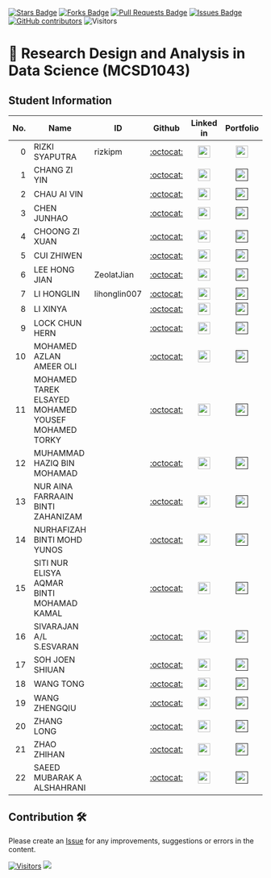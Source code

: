 <a href="https://github.com/drshahizan/research-design/stargazers"><img src="https://img.shields.io/github/stars/drshahizan/research-design" alt="Stars Badge"/></a>
<a href="https://github.com/drshahizan/research-design/network/members"><img src="https://img.shields.io/github/forks/drshahizan/research-design" alt="Forks Badge"/></a>
<a href="https://github.com/drshahizan/research-design/pulls"><img src="https://img.shields.io/github/issues-pr/drshahizan/research-design" alt="Pull Requests Badge"/></a>
<a href="https://github.com/drshahizan/research-design"><img src="https://img.shields.io/github/issues/drshahizan/research-design" alt="Issues Badge"/></a>
<a href="https://github.com/drshahizan/research-design/graphs/contributors"><img alt="GitHub contributors" src="https://img.shields.io/github/contributors/drshahizan/research-design?color=2b9348"></a>
![Visitors](https://api.visitorbadge.io/api/visitors?path=https%3A%2F%2Fgithub.com%2Fdrshahizan%2BDM&labelColor=%23d9e3f0&countColor=%23697689&style=flat)


# 🧪 Research Design and Analysis in Data Science (MCSD1043)

## Student Information

| No. | Name                                     | ID          | Github                         | Linked in | Portfolio |
|-----:|------------------------------------------|-------------|:--------------------------------:| :--------------------------------:|:--------------------------------:|
| 0  | RIZKI SYAPUTRA | rizkipm       | [:octocat:](https://github.com/rizkipm) | <a href="https://www.linkedin.com/in/rizki-syaputra-082b2a7b/"><img src="../../images/linkedin.png" width="24px" height="24px"></a>  | <a href="rizkipm"><img src="../../images/portfolio.png" width="24px" height="24px"></a> |
| 1   | CHANG ZI YIN                                     |          | [:octocat:](https://github.com/) | <a href="https://www.linkedin.com/in/"><img src="../../images/linkedin.png" width="24px" height="24px"></a> | <a href=""><img src="../../images/portfolio.png" width="24px" height="24px"></a> |
| 2   | CHAU AI VIN                                      |          | [:octocat:](https://github.com/) | <a href="https://www.linkedin.com/in/"><img src="../../images/linkedin.png" width="24px" height="24px"></a> | <a href=""><img src="../../images/portfolio.png" width="24px" height="24px"></a> |
| 3   | CHEN JUNHAO                                     |          | [:octocat:](https://github.com/) | <a href="https://www.linkedin.com/in/"><img src="../../images/linkedin.png" width="24px" height="24px"></a> | <a href=""><img src="../../images/portfolio.png" width="24px" height="24px"></a> |
| 4   | CHOONG ZI XUAN                                   |          | [:octocat:](https://github.com/) | <a href="https://www.linkedin.com/in/"><img src="../../images/linkedin.png" width="24px" height="24px"></a> | <a href=""><img src="../../images/portfolio.png" width="24px" height="24px"></a> |
| 5   | CUI ZHIWEN                                      |          | [:octocat:](https://github.com/) | <a href="https://www.linkedin.com/in/"><img src="../../images/linkedin.png" width="24px" height="24px"></a> | <a href=""><img src="../../images/portfolio.png" width="24px" height="24px"></a> |
| 6   | LEE HONG JIAN                                   | ZeolatJian       | [:octocat:](https://github.com/) | <a href="https://www.linkedin.com/in/"><img src="../../images/linkedin.png" width="24px" height="24px"></a> | <a href=""><img src="../../images/portfolio.png" width="24px" height="24px"></a> |lihonglin007
| 7   | LI HONGLIN                                      |lihonglin007          | [:octocat:](https://github.com//lihonglin007) | <a href="https://www.linkedin.com/in/yi-zhi-247152355/"><img src="../../images/linkedin.png" width="24px" height="24px"></a> | <a href=""><img src="../../images/portfolio.png" width="24px" height="24px"></a> |
| 8   | LI XINYA                                        |          | [:octocat:](https://github.com/) | <a href="https://www.linkedin.com/in/"><img src="../../images/linkedin.png" width="24px" height="24px"></a> | <a href=""><img src="../../images/portfolio.png" width="24px" height="24px"></a> |
| 9   | LOCK CHUN HERN                                  |          | [:octocat:](https://github.com/) | <a href="https://www.linkedin.com/in/"><img src="../../images/linkedin.png" width="24px" height="24px"></a> | <a href=""><img src="../../images/portfolio.png" width="24px" height="24px"></a> |
| 10  | MOHAMED AZLAN AMEER OLI                         |          | [:octocat:](https://github.com/) | <a href="https://www.linkedin.com/in/"><img src="../../images/linkedin.png" width="24px" height="24px"></a> | <a href=""><img src="../../images/portfolio.png" width="24px" height="24px"></a> |
| 11  | MOHAMED TAREK ELSAYED MOHAMED YOUSEF MOHAMED TORKY |      | [:octocat:](https://github.com/) | <a href="https://www.linkedin.com/in/"><img src="../../images/linkedin.png" width="24px" height="24px"></a> | <a href=""><img src="../../images/portfolio.png" width="24px" height="24px"></a> |
| 12  | MUHAMMAD HAZIQ BIN MOHAMAD                     |          | [:octocat:](https://github.com/) | <a href="https://www.linkedin.com/in/"><img src="../../images/linkedin.png" width="24px" height="24px"></a> | <a href=""><img src="../../images/portfolio.png" width="24px" height="24px"></a> |
| 13  | NUR AINA FARRAAIN BINTI ZAHANIZAM              |          | [:octocat:](https://github.com/) | <a href="https://www.linkedin.com/in/"><img src="../../images/linkedin.png" width="24px" height="24px"></a> | <a href=""><img src="../../images/portfolio.png" width="24px" height="24px"></a> |
| 14  | NURHAFIZAH BINTI MOHD YUNOS                    |          | [:octocat:](https://github.com/) | <a href="https://www.linkedin.com/in/"><img src="../../images/linkedin.png" width="24px" height="24px"></a> | <a href=""><img src="../../images/portfolio.png" width="24px" height="24px"></a> |
| 15  | SITI NUR ELISYA AQMAR BINTI MOHAMAD KAMAL      |          | [:octocat:](https://github.com/) | <a href="https://www.linkedin.com/in/"><img src="../../images/linkedin.png" width="24px" height="24px"></a> | <a href=""><img src="../../images/portfolio.png" width="24px" height="24px"></a> |
| 16  | SIVARAJAN A/L S.ESVARAN                        |          | [:octocat:](https://github.com/) | <a href="https://www.linkedin.com/in/"><img src="../../images/linkedin.png" width="24px" height="24px"></a> | <a href=""><img src="../../images/portfolio.png" width="24px" height="24px"></a> |
| 17  | SOH JOEN SHIUAN                                |          | [:octocat:](https://github.com/) | <a href="https://www.linkedin.com/in/"><img src="../../images/linkedin.png" width="24px" height="24px"></a> | <a href=""><img src="../../images/portfolio.png" width="24px" height="24px"></a> |
| 18  | WANG TONG                                      |          | [:octocat:](https://github.com/) | <a href="https://www.linkedin.com/in/"><img src="../../images/linkedin.png" width="24px" height="24px"></a> | <a href=""><img src="../../images/portfolio.png" width="24px" height="24px"></a> |
| 19  | WANG ZHENGQIU                                  |          | [:octocat:](https://github.com/) | <a href="https://www.linkedin.com/in/"><img src="../../images/linkedin.png" width="24px" height="24px"></a> | <a href=""><img src="../../images/portfolio.png" width="24px" height="24px"></a> |
| 20  | ZHANG LONG                                     |          | [:octocat:](https://github.com/) | <a href="https://www.linkedin.com/in/"><img src="../../images/linkedin.png" width="24px" height="24px"></a> | <a href=""><img src="../../images/portfolio.png" width="24px" height="24px"></a> |
| 21  | ZHAO ZHIHAN                                    |          | [:octocat:](https://github.com/) | <a href="https://www.linkedin.com/in/"><img src="../../images/linkedin.png" width="24px" height="24px"></a> | <a href=""><img src="../../images/portfolio.png" width="24px" height="24px"></a> |
| 22  | SAEED MUBARAK A ALSHAHRANI                     |          | [:octocat:](https://github.com/) | <a href="https://www.linkedin.com/in/"><img src="../../images/linkedin.png" width="24px" height="24px"></a> | <a href=""><img src="../../images/portfolio.png" width="24px" height="24px"></a> |

## Contribution 🛠️
Please create an [Issue](https://github.com/drshahizan/research-design/issues) for any improvements, suggestions or errors in the content.



[![Visitors](https://api.visitorbadge.io/api/visitors?path=https%3A%2F%2Fgithub.com%2Fdrshahizan&labelColor=%23697689&countColor=%23555555&style=plastic)](https://visitorbadge.io/status?path=https%3A%2F%2Fgithub.com%2Fdrshahizan)
![](https://hit.yhype.me/github/profile?user_id=81284918)
